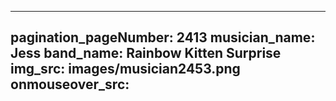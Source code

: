 ------
pagination_pageNumber: 2413
musician_name: Jess
band_name: Rainbow Kitten Surprise
img_src: images/musician2453.png
onmouseover_src: 
------